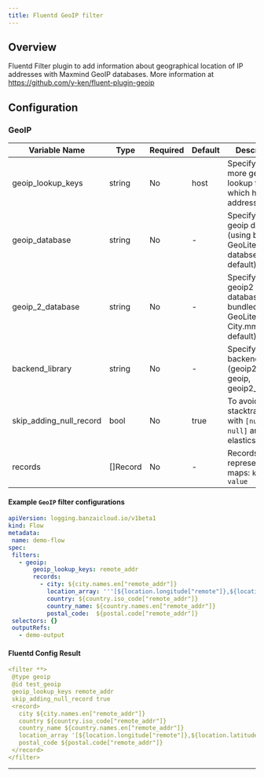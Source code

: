 ```yaml
---
title: Fluentd GeoIP filter
---
```

## Overview
 Fluentd Filter plugin to add information about geographical location of IP addresses with Maxmind GeoIP databases.
 More information at https://github.com/y-ken/fluent-plugin-geoip

## Configuration
### GeoIP
| Variable Name | Type | Required | Default | Description |
|---|---|---|---|---|
| geoip_lookup_keys | string | No |  host | Specify one or more geoip lookup field which has ip address <br> |
| geoip_database | string | No | - | Specify optional geoip database (using bundled GeoLiteCity databse by default)<br> |
| geoip_2_database | string | No | - | Specify optional geoip2 database (using bundled GeoLite2-City.mmdb by default)<br> |
| backend_library | string | No | - | Specify backend library (geoip2_c, geoip, geoip2_compat)<br> |
| skip_adding_null_record | bool | No | true | To avoid get stacktrace error with `[null, null]` array for elasticsearch.<br> |
| records | []Record | No | - | Records are represented as maps: `key: value`<br> |
 #### Example `GeoIP` filter configurations
 ```yaml
apiVersion: logging.banzaicloud.io/v1beta1
kind: Flow
metadata:
  name: demo-flow
spec:
  filters:
    - geoip:
        geoip_lookup_keys: remote_addr
        records:
          - city: ${city.names.en["remote_addr"]}
            location_array: '''[${location.longitude["remote"]},${location.latitude["remote"]}]'''
            country: ${country.iso_code["remote_addr"]}
            country_name: ${country.names.en["remote_addr"]}
            postal_code:  ${postal.code["remote_addr"]}
  selectors: {}
  outputRefs:
    - demo-output
 ```

 #### Fluentd Config Result
 ```yaml
<filter **>
  @type geoip
  @id test_geoip
  geoip_lookup_keys remote_addr
  skip_adding_null_record true
  <record>
    city ${city.names.en["remote_addr"]}
    country ${country.iso_code["remote_addr"]}
    country_name ${country.names.en["remote_addr"]}
    location_array '[${location.longitude["remote"]},${location.latitude["remote"]}]'
    postal_code ${postal.code["remote_addr"]}
  </record>
</filter>
 ```

---
